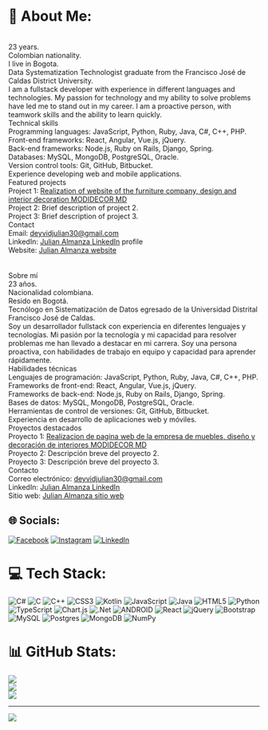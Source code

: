 # 💫 About Me:
<br>23 years.<br>Colombian nationality.<br>I live in Bogota.<br>Data Systematization Technologist graduate from the Francisco José de Caldas District University.<br>I am a fullstack developer with experience in different languages and technologies. My passion for technology and my ability to solve problems have led me to stand out in my career. I am a proactive person, with teamwork skills and the ability to learn quickly.<br>Technical skills<br>Programming languages: JavaScript, Python, Ruby, Java, C#, C++, PHP.<br>Front-end frameworks: React, Angular, Vue.js, jQuery.<br>Back-end frameworks: Node.js, Ruby on Rails, Django, Spring.<br>Databases: MySQL, MongoDB, PostgreSQL, Oracle.<br>Version control tools: Git, GitHub, Bitbucket.<br>Experience developing web and mobile applications.<br>Featured projects<br>Project 1: [Realization of website of the furniture company, design and interior decoration MODIDECOR MD](https://modidecor-md.vercel.app/)<br>Project 2: Brief description of project 2.<br>Project 3: Brief description of project 3.<br>Contact<br>Email: deyvidjulian30@gmail.com<br>LinkedIn: [Julian Almanza LinkedIn](https://www.linkedin.com/in/julian-almanza-dev/) profile<br>Website: [Julian Almanza website](https://portfolio-julian-three.vercel.app/)<br><br><br>Sobre mí<br>23 años.<br>Nacionalidad colombiana.<br>Resido en Bogotá.<br>Tecnólogo en Sistematización de Datos egresado de la Universidad Distrital Francisco José de Caldas.<br>Soy un desarrollador fullstack con experiencia en diferentes lenguajes y tecnologías. Mi pasión por la tecnología y mi capacidad para resolver problemas me han llevado a destacar en mi carrera. Soy una persona proactiva, con habilidades de trabajo en equipo y capacidad para aprender rápidamente.<br>Habilidades técnicas<br>Lenguajes de programación: JavaScript, Python, Ruby, Java, C#, C++, PHP.<br>Frameworks de front-end: React, Angular, Vue.js, jQuery.<br>Frameworks de back-end: Node.js, Ruby on Rails, Django, Spring.<br>Bases de datos: MySQL, MongoDB, PostgreSQL, Oracle.<br>Herramientas de control de versiones: Git, GitHub, Bitbucket.<br>Experiencia en desarrollo de aplicaciones web y móviles.<br>Proyectos destacados<br>Proyecto 1: [Realizacion de pagina web de la empresa de muebles, diseño y decoración de interiores MODIDECOR MD](https://modidecor-md.vercel.app/)<br>Proyecto 2: Descripción breve del proyecto 2.<br>Proyecto 3: Descripción breve del proyecto 3.<br>Contacto<br>Correo electrónico: deyvidjulian30@gmail.com<br>LinkedIn: [Julian Almanza LinkedIn](https://www.linkedin.com/in/julian-almanza-dev/)<br>Sitio web: [Julian Almanza sitio web](https://portfolio-julian-three.vercel.app/)


## 🌐 Socials:
[![Facebook](https://img.shields.io/badge/Facebook-%231877F2.svg?logo=Facebook&logoColor=white)](https://facebook.com/julian.almanza1930) [![Instagram](https://img.shields.io/badge/Instagram-%23E4405F.svg?logo=Instagram&logoColor=white)](https://instagram.com/julian30_07) [![LinkedIn](https://img.shields.io/badge/LinkedIn-%230077B5.svg?logo=linkedin&logoColor=white)](https://linkedin.com/in/Julian-Almanza-Dev) 

# 💻 Tech Stack:
![C#](https://img.shields.io/badge/c%23-%23239120.svg?style=for-the-badge&logo=c-sharp&logoColor=white) ![C](https://img.shields.io/badge/c-%2300599C.svg?style=for-the-badge&logo=c&logoColor=white) ![C++](https://img.shields.io/badge/c++-%2300599C.svg?style=for-the-badge&logo=c%2B%2B&logoColor=white) ![CSS3](https://img.shields.io/badge/css3-%231572B6.svg?style=for-the-badge&logo=css3&logoColor=white) ![Kotlin](https://img.shields.io/badge/kotlin-%230095D5.svg?style=for-the-badge&logo=kotlin&logoColor=white) ![JavaScript](https://img.shields.io/badge/javascript-%23323330.svg?style=for-the-badge&logo=javascript&logoColor=%23F7DF1E) ![Java](https://img.shields.io/badge/java-%23ED8B00.svg?style=for-the-badge&logo=java&logoColor=white) ![HTML5](https://img.shields.io/badge/html5-%23E34F26.svg?style=for-the-badge&logo=html5&logoColor=white) ![Python](https://img.shields.io/badge/python-3670A0?style=for-the-badge&logo=python&logoColor=ffdd54) ![TypeScript](https://img.shields.io/badge/typescript-%23007ACC.svg?style=for-the-badge&logo=typescript&logoColor=white) ![Chart.js](https://img.shields.io/badge/chart.js-F5788D.svg?style=for-the-badge&logo=chart.js&logoColor=white) ![.Net](https://img.shields.io/badge/.NET-5C2D91?style=for-the-badge&logo=.net&logoColor=white) ![ANDROID](https://img.shields.io/badge/android-%2320232a.svg?style=for-the-badge&logo=android&logoColor=%a4c639) ![React](https://img.shields.io/badge/react-%2320232a.svg?style=for-the-badge&logo=react&logoColor=%2361DAFB) ![jQuery](https://img.shields.io/badge/jquery-%230769AD.svg?style=for-the-badge&logo=jquery&logoColor=white) ![Bootstrap](https://img.shields.io/badge/bootstrap-%23563D7C.svg?style=for-the-badge&logo=bootstrap&logoColor=white) ![MySQL](https://img.shields.io/badge/mysql-%2300f.svg?style=for-the-badge&logo=mysql&logoColor=white) ![Postgres](https://img.shields.io/badge/postgres-%23316192.svg?style=for-the-badge&logo=postgresql&logoColor=white) ![MongoDB](https://img.shields.io/badge/MongoDB-%234ea94b.svg?style=for-the-badge&logo=mongodb&logoColor=white) ![NumPy](https://img.shields.io/badge/numpy-%23013243.svg?style=for-the-badge&logo=numpy&logoColor=white)
# 📊 GitHub Stats:
![](https://github-readme-stats.vercel.app/api?username=JulianAlmanza&theme=react&hide_border=false&include_all_commits=true&count_private=false)<br/>
![](https://github-readme-streak-stats.herokuapp.com/?user=JulianAlmanza&theme=react&hide_border=false)<br/>
![](https://github-readme-stats.vercel.app/api/top-langs/?username=JulianAlmanza&theme=react&hide_border=false&include_all_commits=true&count_private=false&layout=compact)

---
[![](https://visitcount.itsvg.in/api?id=JulianAlmanza&icon=0&color=0)](https://visitcount.itsvg.in)

<!-- Proudly created with GPRM ( https://gprm.itsvg.in ) -->
